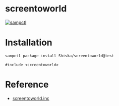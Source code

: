 # screentoworld

[![sampctl](https://img.shields.io/badge/sampctl-screentoworld-2f2f2f.svg?style=for-the-badge)](https://github.com/Shiska/screentoworld)

# Installation

```bash
sampctl package install Shiska/screentoworld@test
```

```pawn
#include <screentoworld>
```

# Reference

* [screentoworld.inc](https://shiska.github.io/screentoworld/1.0/screentoworld.xml#index)
